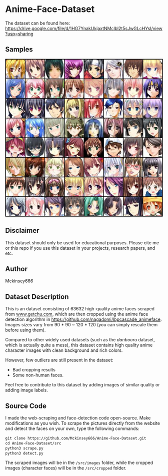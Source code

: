 # Anime-Face-Dataset
The dataset can be found here: 
https://drive.google.com/file/d/1HG7YnakUkjaxtNMclbl2t5sJwGLcHYsI/view?usp=sharing

## Samples 
<p align="center">
    <img src="./test.jpg" width="600">
</p>

## Disclaimer
This dataset should only be used for educational purposes. Please cite me or this repo if you use this dataset in your projects, research papers, and etc.

## Author 
Mckinsey666

## Dataset Description
This is an dataset consisting of 63632 high-quality anime faces scraped from www.getchu.com, which are then cropped using the anime face detection algorithm in https://github.com/nagadomi/lbpcascade_animeface. Images sizes vary from 90 * 90 ~ 120 * 120 (you can simply rescale them before using them).
   
Compared to other widely used datasets (such as the *danbooru* dataset, which is actually quite a mess), this dataset contains high quality anime character images with clean background and rich colors.
   
However, few outliers are still present in the dataset:
- Bad cropping results
- Some non-human faces.


Feel free to contribute to this dataset by adding images of similar quality or adding image labels. 

## Source Code
I made the web-scraping and face-detection code open-source. Make modifications as you wish. To scrape the pictures directly from the website and detect the faces on your own, type the following commands:
```
git clone https://github.com/Mckinsey666/Anime-Face-Dataset.git
cd Anime-Face-Dataset/src
python3 scrape.py
python3 detect.py
```
The scraped images will be in the `/src/images` folder, while the cropped images (character faces) will be in the `/src/cropped` folder.

